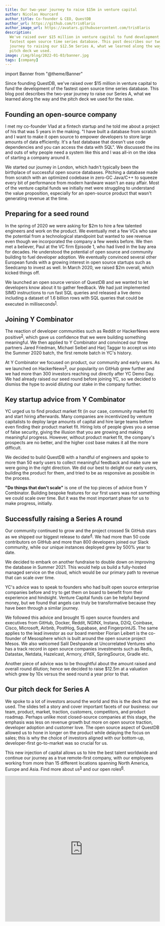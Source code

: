 ```yaml
---
title: Our two-year journey to raise $15m in venture capital
author: Nicolas Hourcard
author_title: Co-founder & CEO, QuestDB
author_url: https://github.com/tris0laris
author_image_url: https://avatars.githubusercontent.com/tris0laris
description:
  We've raised over $15 million in venture capital to fund development of the
  fastest open source time series database. This post describes our two-year
  journey to raising our $12.5m Series A, what we learned along the way, and the
  pitch deck we used.
image: /img/blog/2022-01-03/banner.jpg
tags: [company]
---
```


import Banner from "@theme/Banner"

<Banner
  alt="A graphic announcing twelve million dollars in Series A funding raised by QuestDB"
  height={360}
  src="/img/blog/2022-01-03/banner.jpg"
  width={650}
/>

Since founding QuestDB, we've raised over $15 million in venture capital to fund
the development of the fastest open source time series database. This blog post
describes the two-year journey to raise our Series A, what we learned along the
way and the pitch deck we used for the raise.

<!--truncate-->

## Founding an open-source company

I met my co-founder Vlad at a fintech startup and he told me about a project of
his that was 5 years in the making. "I have built a database from scratch and I
want to make it open source to empower developers to store large amounts of data
efficiently. It's a fast database that doesn't use code dependencies and you can
access the data with SQL". We discussed the ins and outs of why people need a
system like this and I was all-in on the idea of starting a company around it.

We started our journey in London, which hadn't typically been the birthplace of
successful open source databases. Pitching a database made from scratch with an
optimized codebase in zero-GC Java/C++ to squeeze every bit of performance from
modern hardware wasn't an easy affair. Most of the venture capital funds we
initially met were struggling to understand the value proposition, especially
for an open-source product that wasn't generating revenue at the time.

## Preparing for a seed round

In the spring of 2020 we were asking for $2m to hire a few talented engineers
and work on the product. We eventually met a few VCs who saw the potential from
a technological standpoint but wanted to see revenue even though we incorporated
the company a few weeks before. We then met a believer, Paul at the VC firm
Episode 1, who had lived in the bay area for decades. He understood the
potential of open source and community building to fuel developer adoption. We
eventually convinced several other European funds with a growing interest in
open source startups such as Seedcamp to invest as well. In March 2020, we
raised $2m overall, which kicked things off.

We launched an open source version of QuestDB and we wanted to let developers
know about it to gather feedback. We had just implemented SIMD instructions to
run fast SQL queries and released a live demo including a dataset of 1.6 billion
rows with SQL queries that could be executed in milliseconds<sup>[1]</sup>.

## Joining Y Combinator

The reaction of developer communities such as Reddit or HackerNews were
positive<sup>[2]</sup>, which gave us confidence that we were building something
meaningful. We then applied to Y Combinator and convinced our three partners
Jared Friedman, Michael Seibel and Harj Taggar to accept us into the Summer 2020
batch, the first remote batch in YC's history.

At Y Combinator we focused on product, our community and early users. As we
launched on HackerNews<sup>[3]</sup>, our popularity on GitHub grew further and
we had more than 300 investors reaching out directly after YC Demo Day. We had
already raised our seed round before joining YC, so we decided to dismiss the
hype to avoid diluting our stake in the company further.

## Key startup advice from Y Combinator

YC urged us to find product market fit (in our case, community market fit) and
start hiring afterwards. Many companies are incentivized by venture capitalists
to deploy large amounts of capital and hire large teams before even finding
their product market fit. Hiring lots of people gives you a sense of false
security, giving the illusion that you are growing and making meaningful
progress. However, without product market fit, the company's prospects are no
better, and the higher cost base makes it all the more difficult.

We decided to build QuestDB with a handful of engineers and spoke to more than
50 early users to collect meaningful feedback and make sure we were going in the
right direction. We did our best to delight our early users, building the
product for them, and tried to be as responsive as possible in the process.

**"Do things that don't scale"** is one of the top pieces of advice from Y
Combinator. Building bespoke features for our first users was not something we
could scale over time. But it was the most important phase for us to make
progress, initially.

## Successfully raising a Series A round

Our community continued to grow and the project crossed 5k GitHub stars as we
shipped our biggest release to date<sup>[4]</sup>. We had more than 50 code
contributors on GitHub and more than 800 developers joined our Slack community,
while our unique instances deployed grew by 500% year to date.

We decided to embark on another fundraise to double down on improving the
database in Summer 2021. This would help us build a fully-hosted managed service
on the cloud, which would be our primary path to revenue that can scale over
time.

YC's advice was to speak to founders who had built open source enterprise
companies before and try to get them on board to benefit from their experience
and hindsight. Venture Capital funds can be helpful beyond money, but we found
that angels can truly be transformative because they have been through a similar
journey.

We followed this advice and brought 15 open source founders and executives from
GitHub, Docker, Reddit, NGINX, Instana, D2iQ, Coinbase, Cisco, Microsoft,
Airbnb, PostHog, Supabase, and FingerprintJS. The same applies to the lead
investor as our board member Florian Leibert is the co-founder of Mesosphere
which is built around the open source project Mesos. We also welcomed Salil
Deshpande at Uncorrelated Ventures who has a track record in open source
companies investments such as Redis, Datastax, Netdata, Hazelcast, Armory, dYdX,
SpringSource, Gradle etc.

Another piece of advice was to be thoughtful about the amount raised and overall
round dilution; hence we decided to raise $12.5m at a valuation which grew by
10x versus the seed round a year prior to that.

## Our pitch deck for Series A

We spoke to a lot of investors around the world and this is the deck that we
used. The slides tell a story and cover important facets of our business: our
team, product, market, traction, customers, competitors, and product roadmap.
Perhaps unlike most closed-source companies at this stage, the emphasis was less
on revenue growth but more on open source traction, developer adoption and
customer love. The open source aspect of QuestDB allowed us to hone in longer on
the product while delaying the focus on sales; this is why the choice of
investors aligned with our bottom-up, developer-first go-to-market was so
crucial for us.

This new injection of capital allows us to hire the best talent worldwide and
continue our journey as a true remote-first company, with our employees working
from more than 15 different locations spanning North America, Europe and Asia.
Find more about us<sup>[5]</sup> and our open roles<sup>[6]</sup>.

<iframe
  src="https://www.slideshare.net/slideshow/embed_code/key/9f7UUWoVD7xiva"
  width="100%"
  height="475"
  frameBorder="0"
  marginWidth="0"
  marginHeight="0"
  scrolling="no"
  allowFullScreen
>
  {" "}
</iframe>

[1]: https://demo.questdb.io/
[2]: https://news.ycombinator.com/item?id=23616878
[3]: https://news.ycombinator.com/item?id=23975807
[4]:
  https://www.reddit.com/r/programming/comments/nao3ts/how_we_achieved_write_speeds_of_14_million_rows/
[5]: https://questdb.io/about-us/
[6]: https://questdb.io/careers/
